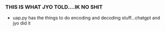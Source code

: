 ### THIS IS WHAT JYO TOLD....IK NO SHIT
- uap.py has the things to do encoding and decoding stuff...chatgpt and jyo did it

